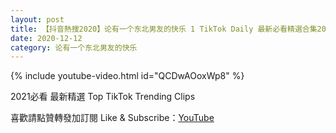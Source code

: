 ```yaml
---
layout: post
title: 【抖音熱搜2020】论有一个东北男友的快乐 1 TikTok Daily 最新必看精選合集2020 12 12
date: 2020-12-12
category: 论有一个东北男友的快乐
---
```


{% include youtube-video.html id="QCDwAOoxWp8" %}

2021必看 最新精選 Top TikTok Trending Clips

喜歡請點贊轉發加訂閱 Like & Subscribe：[YouTube](https://www.youtube.com/channel/UCAoR7VcanIPd04uEq_GIylA/videos)

